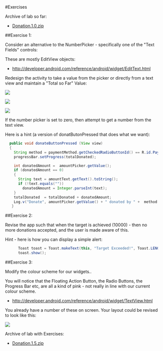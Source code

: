 #Exercises

Archive of lab so far:

- [Donation.1.0.zip](../archives/Donation.1.0.zip)

##Exercise 1:

Consider an alternative to the NumberPicker - specifically one of the "Text Fields" controls:

These are mostly EditView objects:

- <http://developer.android.com/reference/android/widget/EditText.html>

Redesign the activity to take a value from the picker or directly from a text view and maintain a "Total so Far" Value:

![](../img/lab2s902.png)

![](../img/lab2s901.png)

![](../img/lab2s903.png)

If the number picker is set to zero, then attempt to get a number from the text view.

Here is a hint (a version of donatButonPressed that does what we want):

~~~java
  public void donateButtonPressed (View view) 
  {
    String method = paymentMethod.getCheckedRadioButtonId() == R.id.PayPal ? "PayPal" : "Direct";
    progressBar.setProgress(totalDonated);

    int donatedAmount =  amountPicker.getValue();
    if (donatedAmount == 0)
    {
      String text = amountText.getText().toString();
      if (!text.equals(""))
        donatedAmount = Integer.parseInt(text);
    }
    totalDonated  = totalDonated + donatedAmount;
    Log.v("Donate", amountPicker.getValue() + " donated by " +  method + "\nCurrent total " + totalDonated);
   }
~~~

##Exercise 2:

Revise the app such that when the target is achieved (10000) - then no more donations accepted, and the user is made aware of this.

Hint - here is how you can display a simple alert:

~~~java
      Toast toast = Toast.makeText(this, "Target Exceeded!", Toast.LENGTH_SHORT);
      toast.show();
~~~

##Exercise 3:

Modify the colour scheme for our widgets..

You will notice that the Floating Action Button, the Radio Buttons, the Progress Bar etc, are all a kind of pink - not really in line with our current colour scheme.

- <http://developer.android.com/reference/android/widget/TextView.html>

You already have a number of these on screen. Your layout could be revised to look like this:

![](../img/lab2s904.png)


Archive of lab with Exercises:

- [Donation.1.5.zip](../archives/Donation.1.5.zip)

